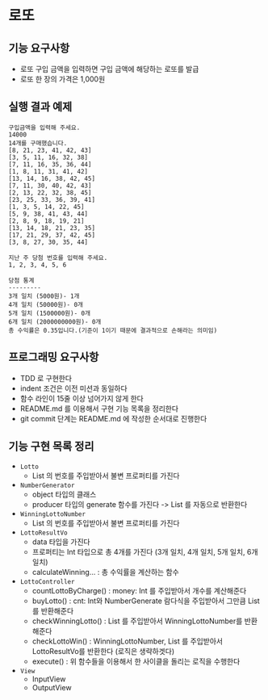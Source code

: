# 로또

## 기능 요구사항
* 로또 구입 금액을 입력하면 구입 금액에 해당하는 로또를 발급
* 로또 한 장의 가격은 1,000원


## 실행 결과 예제
```text
구입금액을 입력해 주세요.
14000
14개를 구매했습니다.
[8, 21, 23, 41, 42, 43]
[3, 5, 11, 16, 32, 38]
[7, 11, 16, 35, 36, 44]
[1, 8, 11, 31, 41, 42]
[13, 14, 16, 38, 42, 45]
[7, 11, 30, 40, 42, 43]
[2, 13, 22, 32, 38, 45]
[23, 25, 33, 36, 39, 41]
[1, 3, 5, 14, 22, 45]
[5, 9, 38, 41, 43, 44]
[2, 8, 9, 18, 19, 21]
[13, 14, 18, 21, 23, 35]
[17, 21, 29, 37, 42, 45]
[3, 8, 27, 30, 35, 44]

지난 주 당첨 번호를 입력해 주세요.
1, 2, 3, 4, 5, 6

당첨 통계
---------
3개 일치 (5000원)- 1개
4개 일치 (50000원)- 0개
5개 일치 (1500000원)- 0개
6개 일치 (2000000000원)- 0개
총 수익률은 0.35입니다.(기준이 1이기 때문에 결과적으로 손해라는 의미임)
```

## 프로그래밍 요구사항
* TDD 로 구현한다
* indent 조건은 이전 미션과 동일하다
* 함수 라인이 15줄 이상 넘어가지 않게 한다
* README.md 를 이용해서 구현 기능 목록을 정리한다
* git commit 단계는 README.md 에 작성한 순서대로 진행한다

## 기능 구현 목록 정리

* `Lotto`
  * List<Int> 의 번호를 주입받아서 불변 프로퍼티를 가진다
* `NumberGenerator`
  * object 타입의 클래스
  * producer 타입의 generate 함수를 가진다 -> List<Int> 를 자동으로 반환한다
* `WinningLottoNumber`
  * List<Int> 의 번호를 주입받아서 불변 프로퍼티를 가진다
* `LottoResultVo`
  * data 타입을 가진다
  * 프로퍼티는 Int 타입으로 총 4개를 가진다 (3개 일치, 4개 일치, 5개 일치, 6개 일치)
  * calculateWinning... : 총 수익률을 계산하는 함수
* `LottoController`
  * countLottoByCharge() : money: Int 를 주입받아서 개수를 계산해준다
  * buyLotto() : cnt: Int와 NumberGenerate 람다식을 주입받아서 그만큼 List<Lotto> 를 반환해준다
  * checkWinningLotto() : List<Int> 를 주입받아서 WinningLottoNumber를 반환해준다
  * checkLottoWin() : WinningLottoNumber, List<Lotto> 를 주입받아서 LottoResultVo를 반환한다 (로직은 생략하겟다)
  * execute() : 위 함수들을 이용해서 한 사이클을 돌리는 로직을 수행한다
* `View`
  * InputView
  * OutputView